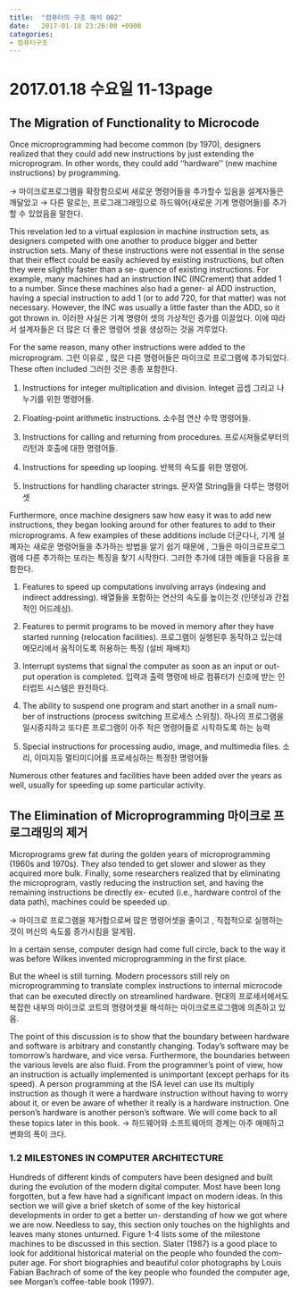 ```yaml
---
title:  "컴퓨터의 구조 해석 002"
date:   2017-01-18 23:26:00 +0900
categories: 
- 컴퓨터구조
---
```




# 2017.01.18 수요일 11-13page


## The Migration of Functionality to Microcode

  Once microprogramming had become common (by 1970), designers realized
  that they could add new instructions by just extending the microprogram. In other
  words, they could add ‘‘hardware’’ (new machine instructions) by programming.


  → 마이크로프로그램을 확장함으로써 새로운 명령어들을 추가할수 있음을 설계자들은 깨달았고
  → 다른 말로는, 프로그래그래밍으로 하드웨어(새로운 기계 명령어들)를 추가할 수 있었음을 말한다.


  This revelation led to a virtual explosion in machine instruction sets, as designers
  competed with one another to produce bigger and better instruction sets. Many of
  these instructions were not essential in the sense that their effect could be easily
  achieved by existing instructions, but often they were slightly faster than a se-
  quence of existing instructions. For example, many machines had an instruction
  INC (INCrement) that added 1 to a number. Since these machines also had a gener-
  al ADD instruction, having a special instruction to add 1 (or to add 720, for that
  matter) was not necessary. However, the INC was usually a little faster than the
  ADD, so it got thrown in.
  이러한 사실은 기계 명령어 셋의 가상적인 증가를 이끌었다. 이에 따라서 설계자들은 더 많은 더 좋은 명령어 셋을 생상하는 것을 겨루었다.


  For the same reason, many other instructions were added to the microprogram.
  그런 이유로 , 많은 다른 명령어들은 마이크로 프로그램에 추가되었다.
  These often included
  그러한 것은 종종 포함한다.

  1. Instructions for integer multiplication and division.
    Integet 곱셉 그리고 나누기를 위한 명령어들.
  2. Floating-point arithmetic instructions.
    소수점 연산 수학 명령어들.

  3. Instructions for calling and returning from procedures.
    프로시져들로부터의 리턴과 호출에 대한 명령어들.
  4. Instructions for speeding up looping.
    반복의 속도를 위한 명령어.
  5. Instructions for handling character strings.
    문자열 String들을 다루는 명령어셋

  Furthermore, once machine designers saw how easy it was to add new instructions,
  they began looking around for other features to add to their microprograms. A few
  examples of these additions include
  더군다나, 기계 설꼐자는 새로운 명령어들을 추가하는 방법을 알기 쉽기 때문에 , 그들은 마이크로프로그램에 다른 추가하는 또라는 특징을 찾기 시작한다.
  그러한 추가에 대한 예들을 다음을 포함한다.

  1. Features to speed up computations involving arrays (indexing and
  indirect addressing).
    배열들을 포함하는 연산의 속도를 높이는것 (인뎃싱과 간접적인 어드레싱).

  2. Features to permit programs to be moved in memory after they have
  started running (relocation facilities).
  프로그램이 실행된후 동작하고 있는데  메모리에서 움직이도록  허용하는 특징
  (설비 재배치)

  3. Interrupt systems that signal the computer as soon as an input or out-
  put operation is completed.  입력과 출력 명령에 바로 컴퓨터가 신호에 받는 인터럽트 시스템은 완전하다.

  4. The ability to suspend one program and start another in a small num-
  ber of instructions (process switching 프로세스 스위칭). 하나의 프로그램을 일시중지하고 또다른 프로그램이 아주 적은 명령어들로 시작하도록 하는 능력

  5. Special instructions for processing audio, image, and multimedia
  files. 소리, 이미지등 멀티미디어를 프로세싱하는 특정한 명령어들

  Numerous other features and facilities have been added over the years as well,
  usually for speeding up some particular activity.

## The Elimination of Microprogramming 마이크로 프로그래밍의 제거

  Microprograms grew fat during the golden years of microprogramming (1960s
  and 1970s). They also tended to get slower and slower as they acquired more bulk.
  Finally, some researchers realized that by eliminating the microprogram, vastly
  reducing the instruction set, and having the remaining instructions be directly ex-
  ecuted (i.e., hardware control of the data path), machines could be speeded up.

  → 마이크로 프로그램을 제거함으로써 많은 명령어셋을 줄이고 , 직접적으로 실행하는 것이 머신의 속도를 증가시킴을 알게됨.

  In a certain sense, computer design had come full circle, back to the way it was
  before Wilkes invented microprogramming in the first place.

  But the wheel is still turning. Modern processors still rely on microprogramming
  to translate complex instructions to internal microcode that can be executed directly on streamlined hardware.
  현대의 프로세서에서도 복잡한  내부의 마이크로 코트의 명령어셋을 해석하는 마이크로프로그램에 의존하고 있음.

  The point of this discussion is to show that the boundary between hardware
  and software is arbitrary and constantly changing. Today’s software may be
  tomorrow’s hardware, and vice versa. Furthermore, the boundaries between the
  various levels are also fluid. From the programmer’s point of view, how an instruction is actually implemented is unimportant (except perhaps for its speed).
  A person programming at the ISA level can use its multiply instruction as though it were a hardware instruction
  without having to worry about it, or even be aware of whether it really is a hardware instruction.
  One person’s hardware is another person’s software. We will come back to all these topics later in this book.
  → 하드웨어와 소프트웨어의 경계는 아주 애매하고 변화의 폭이 크다.
###  1.2 MILESTONES IN COMPUTER ARCHITECTURE

  Hundreds of different kinds of computers have been designed and built during
  the evolution of the modern digital computer. Most have been long forgotten, but a
  few have had a significant impact on modern ideas. In this section we will give a
  brief sketch of some of the key historical developments in order to get a better un-
  derstanding of how we got where we are now. Needless to say, this section only
  touches on the highlights and leaves many stones unturned. Figure 1-4 lists some
  of the milestone machines to be discussed in this section. Slater (1987) is a good
  place to look for additional historical material on the people who founded the com-
  puter age. For short biographies and beautiful color photographs by Louis Fabian
  Bachrach of some of the key people who founded the computer age, see Morgan’s
  coffee-table book (1997).
